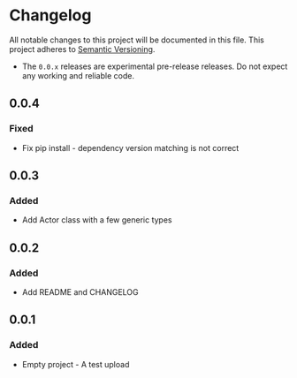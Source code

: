 # Changelog

All notable changes to this project will be documented in this file.
This project adheres to [Semantic Versioning](https://semver.org/spec/v2.0.0.html).

* The `0.0.x` releases are experimental pre-release releases. Do not expect any working and reliable code.

## 0.0.4
### Fixed
- Fix pip install - dependency version matching is not correct

## 0.0.3
### Added
- Add Actor class with a few generic types

## 0.0.2
### Added
- Add README and CHANGELOG

## 0.0.1
### Added
- Empty project - A test upload
